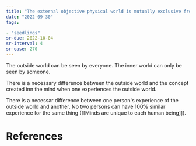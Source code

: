 ```yaml
---
title: "The external objective physical world is mutually exclusive from the mind"
date: "2022-09-30"
tags:

- "seedlings"
sr-due: 2022-10-04
sr-interval: 4
sr-ease: 270
---
```


The outside world can be seen by everyone. The inner world can only be seen by someone.

There is a necessary difference between the outside world and the concept created inn the mind when one experiences the outside world.

There is a necessar difference between one person's experience of the outside world and another. No two persons can have 100% similar experience for the same thing ([[Minds are unique to each human being]]).

# References